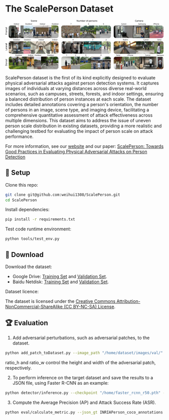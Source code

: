 # The ScalePerson Dataset
![Figure](https://github.com/weihui1308/ScalePerson/blob/main/assets/datasetDisplay.svg?raw=true)

ScalePerson dataset is the first of its kind explicitly designed to evaluate physical adversarial attacks against person detection systems. It captures images of individuals at varying distances across diverse real-world scenarios, such as campuses, streets, forests, and indoor settings, ensuring a balanced distribution of person instances at each scale. The dataset includes detailed annotations covering a person's orientation, the number of persons in an image, scene type, and imaging device, facilitating a comprehensive quantitative assessment of attack effectiveness across multiple dimensions. This dataset aims to address the issue of uneven person scale distribution in existing datasets, providing a more realistic and challenging testbed for evaluating the impact of person scale on attack performance.

For more information, see our [website](https://scaleperson.github.io/) and our paper: [ScalePerson: Towards Good Practices in Evaluating Physical Adversarial Attacks on Person Detection](https://scaleperson.github.io/)

## :toolbox: Setup
Clone this repo:
```bash
git clone git@github.com:weihui1308/ScalePerson.git
cd ScalePerson
```

Install dependencies:
```bash
pip install -r requirements.txt
```

Test code runtime environment:
```bash
python tools/test_env.py
```

## :floppy_disk: Download
Download the dataset:

- Google Drive:
[Training Set](https://drive.google.com/file/d/1d98YsPT3a8jpnOBEG123GRFHlRogiDCv/view?usp=sharing) and [Validation Set](https://drive.google.com/file/d/1am_zjTd53L47rPlvR4us43KV25gwN4F6/view?usp=sharing).
- Baidu Netdisk:
[Training Set](https://pan.baidu.com/s/1ZPFjExOgLM2x5Bv29Cta8w?pwd=7384) and [Validation Set](https://pan.baidu.com/s/1Mq-vz8k-yjTZ_j_X79JXGA?pwd=4hxm).

Dataset licence:

The dataset is licensed under the [Creative Commons Attribution-NonCommercial-ShareAlike (CC BY-NC-SA) License](https://creativecommons.org/licenses/by-nc-sa/4.0/).

## :trophy: Evaluation
1. Add adversarial perturbations, such as adversarial patches, to the dataset.
```bash
python add_patch_toDataset.py --image_path "/home/dataset/images/val/" --label_path "/home/dataset/labels/val/" --output_dir "/home/dataset/images/val_with_attack/" --ratio_h 0.23 --ratio_w 0.17 --patch_path patches/advTshirt.png
```
ratio_h and ratio_w control the height and width of the adversarial patch, respectively.

2. To perform inference on the target dataset and save the results to a JSON file, using Faster R-CNN as an example:
```bash
python detector/inference.py --checkpoint "/home/faster_rcnn_r50.pth" --config dataset/config.py --img_folder "/home/val/" --save_path "runs/fasterRCNN.json"
```
3. Compute the Average Precision (AP) and Attack Success Rate (ASR).
```bash
python eval/calculate_metric.py --json_gt INRIAPerson_coco_annotations.json --json_benign "/home/yolov5s_on_InriaPerson_predictions.json" --json_attack "/home/yolov5s_on_InriaPerson_with_patch_predictions.json" --image_suffix .png
```

<!--
## :pencil2: Citation
If you use this code in your research, please cite our paper:
```
@article{pan2023machiavelli,
    author = {Pan, Alexander and Chan, Jun Shern and Zou, Andy and Li, Nathaniel and Basart, Steven and Woodside, Thomas and Ng, Jonathan and Zhang, Hanlin and Emmons, Scott and Hendrycks, Dan},
    title = {Do the Rewards Justify the Means? Measuring Trade-Offs Between Rewards and Ethical Behavior in the Machiavelli Benchmark.},
    journal = {ICML},
    year = {2023},
}
```
-->
